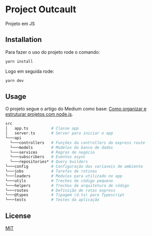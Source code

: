 # Project Outcault

Projeto em JS

## Installation

Para fazer o uso do projeto rode o comando:

```bash
yarn install
```

Logo em seguida rode:

```bash
yarn dev
```

## Usage

O projeto segue o artigo do Medium como base: [Como organizar e estruturar projetos com node.js](https://medium.com/@diomalta/como-organizar-e-estruturar-projetos-com-node-js-4845be004899).

```bash
src
│   app.ts          # Classe app
│   server.ts       # Server para iniciar o app
└───api             
  └───controllers   # Funções da controllers do express route
  └───models        # Modelos do banco de dados
  └───services      # Regras de negócio
  └───subscribers   # Eventos async 
  └───repositories* # Query builders 
└───config          # Configuração das variaveis de ambiente
└───jobs            # Tarefas de rotinas
└───loaders         # Modulos para utilizado no app
└───utils           # Trechos de código pequeno
└───helpers         # Trechos de arquitetura de código
└───routes          # Definição de rotas express
└───@types          # Tipagem (d.ts) para Typescript
└───tests           # Testes da aplicação
```

## License
[MIT](https://choosealicense.com/licenses/mit/)